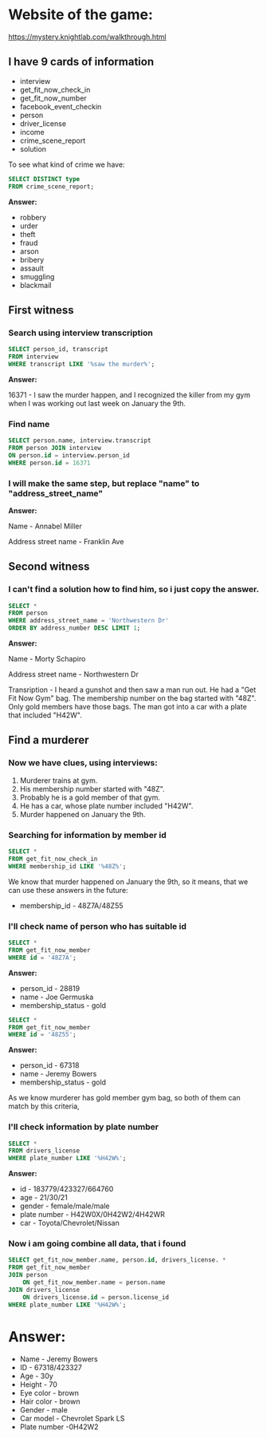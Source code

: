 # Website of the game:

<https://mystery.knightlab.com/walkthrough.html>

## I have 9 cards of information

- interview
- get_fit_now_check_in
- get_fit_now_number
- facebook_event_checkin
- person
- driver_license
- income
- crime_scene_report
- solution

To see what kind of crime we have:

```sql
SELECT DISTINCT type 
FROM crime_scene_report;
```

**Answer:**
- robbery
- urder
- theft
- fraud
- arson
- bribery
- assault
- smuggling
- blackmail

## First witness

### Search using interview transcription

```sql
SELECT person_id, transcript
FROM interview
WHERE transcript LIKE '%saw the murder%';
```

**Answer:**

16371 - I saw the murder happen, and I recognized the killer from my gym when I was working out last week on January the 9th.

### Find name

``` sql
SELECT person.name, interview.transcript
FROM person JOIN interview
ON person.id = interview.person_id
WHERE person.id = 16371
```

### I will make the same step, but replace "name" to "address_street_name"

**Answer:**

Name - Annabel Miller

Address street name - Franklin Ave

## Second witness

### I can't find a solution how to find him, so i just copy the answer.

```sql
SELECT * 
FROM person 
WHERE address_street_name = 'Northwestern Dr' 
ORDER BY address_number DESC LIMIT 1;
```

**Answer:**

Name - Morty Schapiro

Address street name - Northwestern Dr

Transription - I heard a gunshot and then saw a man run out. He had a "Get Fit Now Gym" bag. The membership number on the bag started with "48Z". Only gold members have those bags. The man got into a car with a plate that included "H42W".

## Find a murderer

### Now we have clues, using interviews:

1. Murderer trains at gym.
2. His membership number started with "48Z".
3. Probably he is a gold member of that gym.
4. He has a car, whose plate number included "H42W".
5. Murder happened on January the 9th.

### Searching for information by member id

``` sql
SELECT *
FROM get_fit_now_check_in
WHERE membership_id LIKE '%48Z%';
```

We know that murder happened on January the 9th, so it means, that we can use these answers in the future:

- membership_id - 48Z7A/48Z55

### I'll check name of person who has suitable id

``` sql
SELECT *
FROM get_fit_now_member
WHERE id = '48Z7A';
```

**Answer:**

- person_id - 28819
- name - Joe Germuska
- membership_status - gold

``` sql
SELECT *
FROM get_fit_now_member
WHERE id = '48Z55';
``` 

**Answer:**

- person_id - 67318
- name - Jeremy Bowers
- membership_status - gold

As we know murderer has gold member gym bag, so both of them can match by this criteria,

### I'll check information by plate number

``` sql
SELECT *
FROM drivers_license
WHERE plate_number LIKE '%H42W%';
```

**Answer:**

- id - 183779/423327/664760
- age - 21/30/21
- gender - female/male/male
- plate number - H42W0X/0H42W2/4H42WR
- car - Toyota/Chevrolet/Nissan

### Now i am going combine all data, that i found

``` sql
SELECT get_fit_now_member.name, person.id, drivers_license. *
FROM get_fit_now_member
JOIN person
    ON get_fit_now_member.name = person.name
JOIN drivers_license
    ON drivers_license.id = person.license_id
WHERE plate_number LIKE '%H42W%';
```

# **Answer:**

- Name - Jeremy Bowers
- ID - 67318/423327
- Age - 30y
- Height - 70
- Eye color - brown
- Hair color - brown
- Gender - male
- Car model - Chevrolet Spark LS
- Plate number -0H42W2


